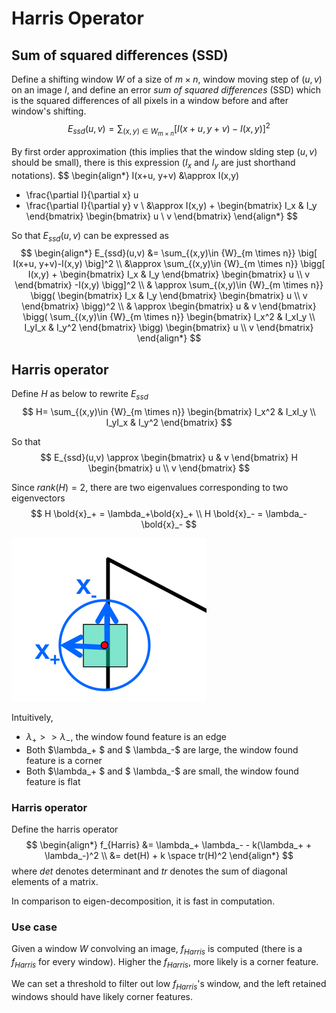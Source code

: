 # Harris Operator

## Sum of squared differences (SSD)

Define a shifting window ${W}$ of a size of $m \times n$, window moving step of $(u,v)$ on an image $I$, and define an error *sum of squared differences* (SSD) which is the squared differences of all pixels in a window before and after window's shifting.
$$
E_{ssd}(u,v)=\sum_{(x,y)\in {W}_{m \times n}} 
\big[
    I(x+u, y+v)-I(x,y)    
\big]^2
$$

By first order approximation (this implies that the window slding step $(u,v)$ should be small), there is this expression ($I_x$ and $I_y$ are just shorthand notations).
$$
\begin{align*}
I(x+u, y+v) &\approx
I(x,y) 
+ \frac{\partial I}{\partial x} u
+ \frac{\partial I}{\partial y} v
\\ &\approx
I(x,y) + 
\begin{bmatrix}
    I_x & I_y
\end{bmatrix}
\begin{bmatrix}
    u \\
    v
\end{bmatrix}
\end{align*}
$$

So that $E_{ssd}(u,v)$ can be expressed as 
$$
\begin{align*}
E_{ssd}(u,v)
&=
\sum_{(x,y)\in {W}_{m \times n}} 
\big[
    I(x+u, y+v)-I(x,y)    
\big]^2
\\ &\approx
\sum_{(x,y)\in {W}_{m \times n}} 
\bigg[
    I(x,y) + 
\begin{bmatrix}
    I_x & I_y
\end{bmatrix}
\begin{bmatrix}
    u \\
    v
\end{bmatrix}
-I(x,y)    
\bigg]^2
\\ & \approx
\sum_{(x,y)\in {W}_{m \times n}} 
\bigg(
\begin{bmatrix}
    I_x & I_y
\end{bmatrix}
\begin{bmatrix}
    u \\
    v
\end{bmatrix}
\bigg)^2
\\ & \approx
\begin{bmatrix}
    u & v
\end{bmatrix}
\bigg(
\sum_{(x,y)\in {W}_{m \times n}} 
\begin{bmatrix}
    I_x^2 & I_xI_y \\
    I_yI_x & I_y^2
\end{bmatrix}
\bigg)
\begin{bmatrix}
    u \\
    v
\end{bmatrix}
\end{align*}
$$

## Harris operator

Define $H$ as below to rewrite $E_{ssd}$
$$
H=
\sum_{(x,y)\in {W}_{m \times n}} 
\begin{bmatrix}
    I_x^2 & I_xI_y \\
    I_yI_x & I_y^2
\end{bmatrix}
$$

So that
$$
E_{ssd}(u,v) \approx
\begin{bmatrix}
    u & v
\end{bmatrix}
H
\begin{bmatrix}
    u \\
    v
\end{bmatrix}
$$

Since $rank(H)=2$, there are two eigenvalues corresponding to two eigenvectors
$$
H \bold{x}_+ = \lambda_+\bold{x}_+
\\
H \bold{x}_- = \lambda_-\bold{x}_-
$$

![eigen_feat_detection](imgs/eigen_feat_detection.png "eigen_feat_detection")

Intuitively,
* $\lambda_+ >> \lambda_-$, the window found feature is an edge
* Both $\lambda_+ $ and $ \lambda_-$ are large, the window found feature is a corner
* Both $\lambda_+ $ and $ \lambda_-$ are small, the window found feature is flat

### Harris operator

Define the harris operator
$$
\begin{align*}
f_{Harris}
&=
\lambda_+ \lambda_- - k(\lambda_+ + \lambda_-)^2
\\ &=
det(H) + k \space tr(H)^2
\end{align*}
$$
where $det$ denotes determinant and $tr$ denotes the sum of diagonal elements of a matrix.

In comparison to eigen-decomposition, it is fast in computation.

### Use case

Given a window $W$ convolving an image, $f_{Harris}$ is computed (there is a $f_{Harris}$ for every window). Higher the $f_{Harris}$, more likely is a corner feature.

We can set a threshold to filter out low $f_{Harris}$'s window, and the left retained windows should have likely corner features.